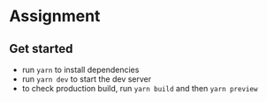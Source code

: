 # Assignment

## Get started

- run `yarn` to install dependencies
- run `yarn dev` to start the dev server
- to check production build, run `yarn build` and then `yarn preview`
